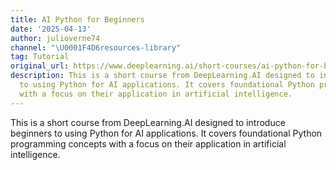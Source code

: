 ```yaml
---
title: AI Python for Beginners
date: '2025-04-13'
author: julioverne74
channel: "\U0001F4D6resources-library"
tag: Tutorial
original_url: https://www.deeplearning.ai/short-courses/ai-python-for-beginners/
description: This is a short course from DeepLearning.AI designed to introduce beginners
  to using Python for AI applications. It covers foundational Python programming concepts
  with a focus on their application in artificial intelligence.
---
```


This is a short course from DeepLearning.AI designed to introduce beginners to using Python for AI applications. It covers foundational Python programming concepts with a focus on their application in artificial intelligence.